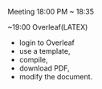 

Meeting 18:00 PM ~ 18:35

~19:00
Overleaf(LATEX)
- login to Overleaf
- use a template,
- compile,
- download PDF,
- modify the document.
